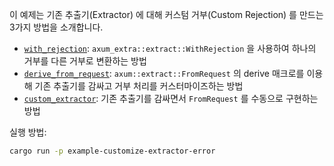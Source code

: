 이 예제는 기존 추출기(Extractor) 에 대해 커스텀 거부(Custom Rejection) 를 만드는 3가지 방법을 소개합니다.

- [`with_rejection`](src/with_rejection.rs): `axum_extra::extract::WithRejection` 을 사용하여 하나의 거부를 다른 거부로 변환하는 방법
- [`derive_from_request`](src/derive_from_request.rs): `axum::extract::FromRequest` 의 derive 매크로를 이용해 기존 추출기를 감싸고 거부 처리를 커스터마이즈하는 방법
- [`custom_extractor`](src/custom_extractor.rs): 기존 추출기를 감싸면서 `FromRequest` 를 수동으로 구현하는 방법

실행 방법:

```sh
cargo run -p example-customize-extractor-error
```

